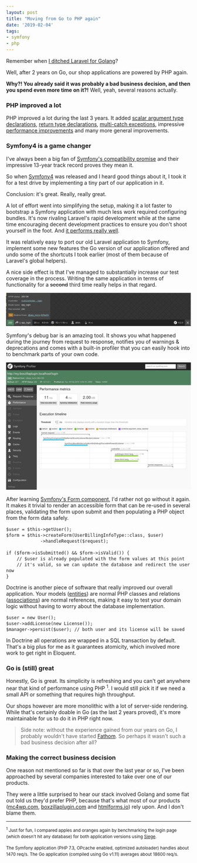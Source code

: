 ```yaml
---
layout: post
title: "Moving from Go to PHP again"
date: '2019-02-04'
tags:
- symfony
- php
---
```


Remember when [I ditched Laravel for Golang](/laravel-to-golang/)?

Well, after 2 years on Go, our shop applications are powered by PHP again.

**Why?! You already said it was probably a bad business decision, and then you spend even more time on it?!** Well, yeah, several reasons actually.

### PHP improved a lot

PHP improved a lot during the last 3 years. It added [scalar argument type declarations](https://secure.php.net/manual/en/functions.arguments.php#functions.arguments.type-declaration), [return type declarations](https://secure.php.net/manual/en/functions.returning-values.php#functions.returning-values.type-declaration), [multi-catch exceptions](https://wiki.php.net/rfc/multiple-catch), impressive [performance improvements](http://www.zend.com/en/resources/php7_infographic) and many more general improvements. 

### Symfony4 is a game changer

I've always been a big fan of [Symfony's compatibility promise](https://symfony.com/doc/current/contributing/code/bc.html) and their impressive 13-year track record proves they mean it.  

So when [Symfony4](https://symfony.com/4) was released and I heard good things about it, I took it for a test drive by implementing a tiny part of our application in it.

Conclusion: it's great. Really, really great.

A lot of effort went into simplifying the setup, making it a lot faster to bootstrap a Symfony application with much less work required configuring bundles. It's now rivaling Laravel's rapid development while at the same time encouraging decent development practices to ensure you don't shoot yourself in the foot. And [it performs really well](http://www.phpbenchmarks.com/en/).

It was relatively easy to port our old Laravel application to Symfony, implement some new features the Go version of our application offered and undo some of the shortcuts I took earlier (most of them because of Laravel's global helpers). 

A nice side effect is that I've managed to substantially increase our test coverage in the process. Writing the same application in terms of functionality for a ~~second~~ third time really helps in that regard.

![Symfony's debug bar](/media/2019/symfony-debug-bar.png)

Symfony's debug bar is an amazing tool. It shows you what happened during the journey from request to response, notifies you of warnings & deprecations and comes with a built-in profiler that you can easily hook into to benchmark parts of your own code.

![Symfony's profiler](/media/2019/symfony-profiler.jpg)

After learning [Symfony's Form component](https://symfony.com/doc/current/forms.html), I'd rather not go without it again. It makes it trivial to render an accessible form that can be re-used in several places, validating the form upon submit and then populating a PHP object from the form data safely.

```php?start_inline=1
$user = $this->getUser();
$form = $this->createForm(UserBillingInfoType::class, $user)
             ->handleRequest($request);

if ($form->isSubmitted() && $form->isValid()) {
    // $user is already populated with the form values at this point
    // it's valid, so we can update the database and redirect the user now
}
```

Doctrine is another piece of software that really improved our overall application. Your models ([entities](https://www.doctrine-project.org/projects/doctrine-orm/en/latest/reference/basic-mapping.html#basic-mapping)) are normal PHP classes and relations ([associations](https://www.doctrine-project.org/projects/doctrine-orm/en/latest/reference/working-with-associations.html#working-with-associations)) are normal references, making it easy to test your domain logic without having to worry about the database implementation.

```php?start_inline=1
$user = new User();
$user->addLicense(new License());
$manager->persist($user); // both user and its license will be saved
```

In Doctrine all operations are wrapped in a SQL transaction by default. That's a big plus for me as it guarantees atomicity, which involved more work to get right in Eloquent.

### Go is (still) great

Honestly, Go is great. Its simplicity is refreshing and you can't get anywhere near that kind of performance using PHP <sup class="muted">1</sup>. I would still pick it if we need a small API or something that requires high throughput.

Our shops however are more monolithic with a lot of server-side rendering. While that's certainly doable in Go (as the last 2 years proved), it's more maintainable for us to do it in PHP right now. 

> Side note: without the experience gained from our years on Go, I probably wouldn't have started [Fathom](https://dannyvankooten.com/reviving-ana-as-fathom/). So perhaps it wasn't such a bad business decision after all?

### Making the correct business decision

One reason not mentioned so far is that over the last year or so, I've been approached by several companies interested to take over one of our products. 

They were a little surprised to hear our stack involved Golang and some flat out told us they'd prefer PHP, because that's what most of our products ([mc4wp.com](https://www.mc4wp.com/), [boxzillaplugin.com](https://boxzillaplugin.com) and [htmlforms.io](https://www.htmlforms.io/)) rely upon. And I don't blame them.


<hr />
<p><small><sup>1</sup> Just for fun, I compared apples and oranges again by benchmarking the login page (which doesn't hit any database) for both application versions using <a href="https://www.joedog.org/siege-home/">Siege</a>.</small></p>

<p><small>The Symfony application (PHP 7.3, OPcache enabled, optimized autoloader) handles about 1470 req/s. The Go application (compiled using Go v1.11) averages about 18600 req/s.</small></p>


